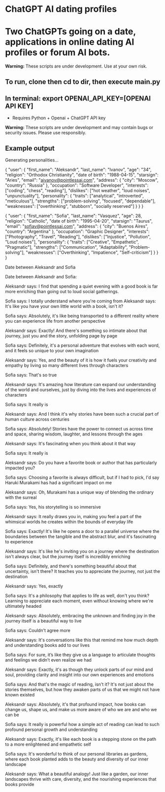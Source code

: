 # ChatGPT AI dating profiles
# Two ChatGPTs going on a date, applications in online dating AI profiles or forum AI bots. 
**Warning:** These scripts are under development. Use at your own risk.
## To run, clone then cd to dir, then execute main.py
## In terminal: export OPENAI_API_KEY=[OPENAI API KEY]
* Requires Python + Openai + ChatGPT API key

**Warning:** These scripts are under development and may contain bugs or security issues. Please use responsibly.

## Example output

Generating personalities...

{
  "user": {
    "first_name": "Aleksandr",
    "last_name": "Ivanov",
    "age": "34",
    "religion": "Orthodox Christianity",
    "date of birth": "1988-04-15",
    "starsign": "Aries",
    "email": "aivanov@pointlessai.com",
    "address": {
      "city": "Moscow",
      "country": "Russia"
    },
    "occupation": "Software Developer",
    "interests": ["coding", "chess", "reading"],
    "dislikes": ["hot weather", "loud noises", "unpunctuality"],
    "personality": {
      "traits": ["analytical", "introverted", "meticulous"],
      "strengths": ["problem-solving", "focused", "dependable"],
      "weaknesses": ["overthinking", "stubborn", "socially reserved"]
    }
  }
}

{
  "user": {
    "first_name": "Sofia",
    "last_name": "Vasquez",
    "age": 28,
    "religion": "Catholic",
    "date of birth": "1995-04-20",
    "starsign": "Taurus",
    "email": "sofiav@pointlessai.com",
    "address": {
      "city": "Buenos Aires",
      "country": "Argentina"
    },
    "occupation": "Graphic Designer",
    "interests": ["Photography", "Travel", "Reading"],
    "dislikes": ["Injustice", "Pollution", "Loud noises"],
    "personality": {
      "traits": ["Creative", "Empathetic", "Pragmatic"],
      "strengths": ["Communication", "Adaptability", "Problem-solving"],
      "weaknesses": ["Overthinking", "Impatience", "Self-criticism"]
    }
  }
}

Date between Aleksandr and Sofia

Date between Aleksandr and Sofia:

Aleksandr says: I find that spending a quiet evening with a good book is far more enriching than going out to loud social gatherings. 

Sofia says: I totally understand where you're coming from Aleksandr says: It's like you have your own little world with a book, isn't it? 

Sofia says: Absolutely, it's like being transported to a different reality where you can experience life from another perspective 

Aleksandr says: Exactly! And there's something so intimate about that journey, just you and the story, unfolding page by page 

Sofia says: Definitely, it's a personal adventure that evolves with each word, and it feels so unique to your own imagination 

Aleksandr says: Yes, and the beauty of it is how it fuels your creativity and empathy by living so many different lives through characters 

Sofia says: That's so true 

Aleksandr says: It's amazing how literature can expand our understanding of the world and ourselves, just by diving into the lives and experiences of characters 

Sofia says: It really is 

Aleksandr says: And I think it's why stories have been such a crucial part of human culture across centuries 

Sofia says: Absolutely! Stories have the power to connect us across time and space, sharing wisdom, laughter, and lessons through the ages 

Aleksandr says: It's fascinating when you think about it that way 

Sofia says: It really is 

Aleksandr says: Do you have a favorite book or author that has particularly impacted you? 

Sofia says: Choosing a favorite is always difficult, but if I had to pick, I'd say Haruki Murakami has had a significant impact on me 

Aleksandr says: Oh, Murakami has a unique way of blending the ordinary with the surreal 

Sofia says: Yes, his storytelling is so immersive 

Aleksandr says: It really draws you in, making you feel a part of the whimsical worlds he creates within the bounds of everyday life 

Sofia says: Exactly! It's like he opens a door to a parallel universe where the boundaries between the tangible and the abstract blur, and it's fascinating to experience 

Aleksandr says: It's like he's inviting you on a journey where the destination isn't always clear, but the journey itself is incredibly enriching 

Sofia says: Definitely, and there's something beautiful about that uncertainty, isn't there? It teaches you to appreciate the journey, not just the destination 

Aleksandr says: Yes, exactly 

Sofia says: It's a philosophy that applies to life as well, don't you think? Learning to appreciate each moment, even without knowing where we're ultimately headed 

Aleksandr says: Absolutely, embracing the unknown and finding joy in the journey itself is a beautiful way to live 

Sofia says: Couldn't agree more 

Aleksandr says: It's conversations like this that remind me how much depth and understanding books add to our lives 

Sofia says: For sure, it’s like they give us a language to articulate thoughts and feelings we didn’t even realize we had 

Aleksandr says: Exactly, it's as though they unlock parts of our mind and soul, providing clarity and insight into our own experiences and emotions 

Sofia says: And that's the magic of reading, isn't it? It's not just about the stories themselves, but how they awaken parts of us that we might not have known existed 

Aleksandr says: Absolutely, it's that profound impact, how books can change us, shape us, and make us more aware of who we are and who we can be 

Sofia says: It really is powerful how a simple act of reading can lead to such profound personal growth and understanding 

Aleksandr says: Exactly, it's like each book is a stepping stone on the path to a more enlightened and empathetic self 

Sofia says: It's wonderful to think of our personal libraries as gardens, where each book planted adds to the beauty and diversity of our inner landscape 

Aleksandr says: What a beautiful analogy! Just like a garden, our inner landscapes thrive with care, diversity, and the nourishing experiences that books provide

